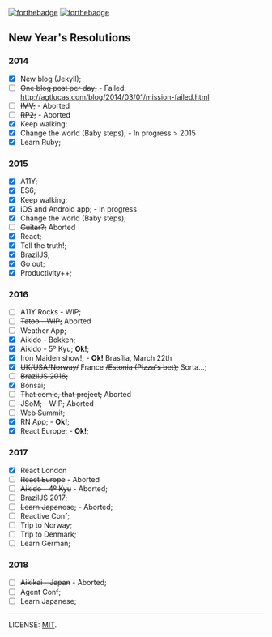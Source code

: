 [![forthebadge](http://forthebadge.com/images/badges/uses-badges.svg)](http://forthebadge.com) [![forthebadge](http://forthebadge.com/images/badges/uses-git.svg)](http://forthebadge.com)

## New Year's Resolutions

### 2014

- [x] New blog (Jekyll);
- [ ] ~~One blog post per day;~~ - Failed: http://agtlucas.com/blog/2014/03/01/mission-failed.html
- [ ] ~~IMV;~~ - Aborted
- [ ] ~~RP2;~~ - Aborted
- [x] Keep walking;
- [x] Change the world (Baby steps); - In progress > 2015
- [x] Learn Ruby;

### 2015

- [x] A11Y;
- [x] ES6;
- [x] Keep walking;
- [x] iOS and Android app; - In progress
- [x] Change the world (Baby steps);
- [ ] ~~Guitar?;~~ Aborted
- [x] React;
- [x] Tell the truth!;
- [x] BrazilJS;
- [x] Go out;
- [x] Productivity++;

### 2016

- [ ] A11Y Rocks - WIP;
- [ ] ~~Tatoo - WIP;~~ Aborted
- [ ] ~~Weather App;~~
- [x] Aikido - Bokken;
- [x] Aikido - 5º Kyu; **Ok!**;
- [x] Iron Maiden show!; - **Ok!** Brasília, March 22th
- [x] ~~UK/USA/Norway/~~ France ~~/Estonia (Pizza's bet);~~ Sorta...;
- [ ] ~~BrazilJS 2016;~~
- [x] Bonsai;
- [ ] ~~That comic, that project;~~ Aborted
- [ ] ~~JSoM; - WIP;~~ Aborted
- [ ] ~~Web Summit;~~
- [x] RN App; - **Ok!**;
- [x] React Europe; - **Ok!**;

### 2017

- [x] React London
- [ ] ~~React Europe~~ - Aborted
- [ ] ~~Aikido - 4º Kyu~~ - Aborted;
- [ ] BrazilJS 2017;
- [ ] ~~Learn Japanese;~~ - Aborted;
- [ ] Reactive Conf;
- [ ] Trip to Norway;
- [ ] Trip to Denmark;
- [ ] Learn German;

### 2018

- [ ] ~~Aikikai - Japan~~ - Aborted;
- [ ] Agent Conf;
- [ ] Learn Japanese;

---

LICENSE: [MIT](http://mit.lucas.ninja).
